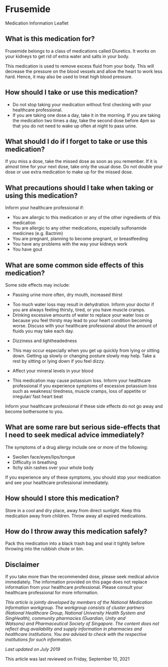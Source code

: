 # Frusemide

Medication Information Leaflet

What is this medication for?
----------------------------

Frusemide belongs to a class of medications called Diuretics. It works on your kidneys to get rid of extra water and salts in your body.

This medication is used to remove excess fluid from your body. This will decrease the pressure on the blood vessels and allow the heart to work less hard. Hence, it may also be used to treat high blood pressure.

How should I take or use this medication?
-----------------------------------------

* Do not stop taking your medication without first checking with your healthcare professional.
* If you are taking one dose a day, take it in the morning. If you are taking the medication two times a day, take the second dose before 4pm so that you do not need to wake up often at night to pass urine.

What should I do if I forget to take or use this medication?
------------------------------------------------------------

If you miss a dose, take the missed dose as soon as you remember. If it is almost time for your next dose, take only the usual dose. Do not double your dose or use extra medication to make up for the missed dose.

What precautions should I take when taking or using this medication?
--------------------------------------------------------------------

Inform your healthcare professional if:

* You are allergic to this medication or any of the other ingredients of this medication
* You are allergic to any other medications, especially sulfonamide medicines (e.g. Bactrim)
* You are pregnant, planning to become pregnant, or breastfeeding
* You have any problems with the way your kidneys work
* You have gout

What are some common side effects of this medication?
-----------------------------------------------------

Some side effects may include:

* Passing urine more often, dry mouth, increased thirst

+ Too much water loss may result in dehydration. Inform your doctor if you are always feeling thirsty, tired, or you have muscle cramps.
+ Drinking excessive amounts of water to replace your water loss or because you feel thirsty may lead to your heart condition becoming worse. Discuss with your healthcare professional about the amount of fluids you may take each day.

* Dizziness and lightheadedness

+ This may occur especially when you get up quickly from lying or sitting down. Getting up slowly or changing posture slowly may help. Take a rest by sitting or lying down if you feel dizzy.

* Affect your mineral levels in your blood

+ This medication may cause potassium loss. Inform your healthcare professional if you experience symptoms of excessive potassium loss such as weakness/ tiredness, muscle cramps, loss of appetite or irregular/ fast heart beat

Inform your healthcare professional if these side effects do not go away and become bothersome to you.

What are some rare but serious side-effects that I need to seek medical advice immediately?
-------------------------------------------------------------------------------------------

The symptoms of a drug allergy include one or more of the following:

* Swollen face/eyes/lips/tongue
* Difficulty in breathing
* Itchy skin rashes over your whole body

If you experience any of these symptoms, you should stop your medication and see your healthcare professional immediately.

How should I store this medication?
-----------------------------------

Store in a cool and dry place, away from direct sunlight. Keep this medication away from children. Throw away all expired medications.

How do I throw away this medication safely?
-------------------------------------------

Pack this medication into a black trash bag and seal it tightly before throwing into the rubbish chute or bin.

Disclaimer
----------

If you take more than the recommended dose, please seek medical advice immediately. The information provided on this page does not replace information from your healthcare professional. Please consult your healthcare professional for more information.

*This article is jointly developed by members of the National Medication Information workgroup. The workgroup consists of cluster partners (National Healthcare Group, National University Health System and SingHealth), community pharmacies (Guardian, Unity and Watsons) and Pharmaceutical Society of Singapore. The content does not reflect drug availability and supply information in pharmacies and healthcare institutions. You are advised to check with the respective institutions for such information.*

  

*Last updated on July 2019*

This article was last reviewed on
Friday, September 10, 2021